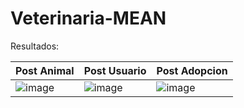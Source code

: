 # Veterinaria-MEAN

Resultados:

| Post Animal   | Post Usuario  | Post Adopcion |
| ------------- | ------------- | ------------- |
| ![image](https://user-images.githubusercontent.com/49110761/153901712-06082cfd-cb7b-4836-bc29-0e24f006ece4.png)  | ![image](https://user-images.githubusercontent.com/49110761/153901840-494d3bb8-7ae2-4819-a0bf-5038a16f7554.png) | ![image](https://user-images.githubusercontent.com/49110761/153901910-5cd3a35b-5a3d-4c79-ae33-0fb2b47ec9a3.png) |


